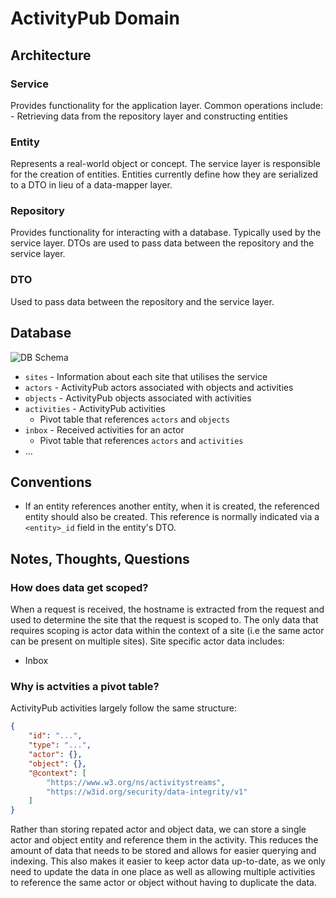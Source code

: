 # ActivityPub Domain

## Architecture

### Service

Provides functionality for the application layer. Common operations include:
    - Retrieving data from the repository layer and constructing entities

### Entity

Represents a real-world object or concept. The service layer is responsible for
the creation of entities. Entities currently define how they are serialized to a 
DTO in lieu of a data-mapper layer.

### Repository

Provides functionality for interacting with a database. Typically used by the
service layer. DTOs are used to pass data between the repository and the service
layer. 

### DTO

Used to pass data between the repository and the service layer.

## Database

<img src="./database.png" alt="DB Schema" />

- `sites` - Information about each site that utilises the service
- `actors` - ActivityPub actors associated with objects and activities
- `objects` - ActivityPub objects associated with activities
- `activities` - ActivityPub activities
  - Pivot table that references `actors` and `objects`
- `inbox` - Received activities for an actor
  - Pivot table that references `actors` and `activities`
-  ...

## Conventions

- If an entity references another entity, when it is created, the referenced entity 
should also be created. This reference is normally indicated via a `<entity>_id` field
in the entity's DTO.

## Notes, Thoughts, Questions

### How does data get scoped?

When a request is received, the hostname is extracted from the request and used to 
determine the site that the request is scoped to. The only data that requires scoping
is actor data within the context of a site (i.e the same actor can be present on
multiple sites). Site specific actor data includes:
- Inbox

### Why is actvities a pivot table?

ActivityPub activities largely follow the same structure:

```json
{
    "id": "...",
    "type": "...",
    "actor": {},
    "object": {},
    "@context": [
        "https://www.w3.org/ns/activitystreams",
        "https://w3id.org/security/data-integrity/v1"
    ]
}
```

Rather than storing repated actor and object data, we can store a single actor and 
object entity and reference them in the activity. This reduces the amount of data 
that needs to be stored and allows for easier querying and indexing. This also makes
it easier to keep actor data up-to-date, as we only need to update the data in one
place as well as allowing multiple activities to reference the same actor or object
without having to duplicate the data.
